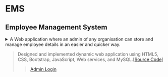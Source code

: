# EMS
## Employee Management System

<details>
  <summary>A Web application where an admin of any organisation can store and manage employee details in an easier and quicker way.</summary>
</details>

> Designed and implemented  dynamic web application using HTML5, CSS, Bootstrap, JavaScript, Web services, and MySQL.[[Source Code](https://github.com/Polkam-Vineeth/EMS/tree/master)]
>> [Admin Login](https://polkam-vineeth.github.io/EMS/Employee%20Management/WebContent/AdminLogin.html)
